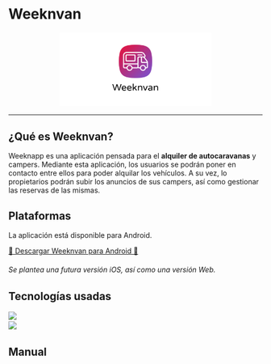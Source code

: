 # Weeknvan
<p align="center">
  <img src="https://github.com/arodriguezh09/weeknvan/blob/main/media/play_store_feature_graphic.png" width="300px">
</p>

-----

## ¿Qué es Weeknvan?
  Weeknapp es una aplicación pensada para el **alquiler de autocaravanas** y campers. Mediante esta aplicación, los usuarios se podrán poner en contacto entre ellos para poder alquilar los vehículos. A su vez, lo propietarios podrán subir los anuncios de sus campers, así como gestionar las reservas de las mismas.

## Plataformas
  La aplicación está disponible para Android.

[📱 Descargar Weeknvan para Android 📱](https://www.google.com/ "Descargar Weeknvan para Android")

###### Se plantea una futura versión iOS, así como una versión Web.


## Tecnologías usadas
<a href="https://www.java.com/">
    <img src="https://1000marcas.net/wp-content/uploads/2020/11/Java-logo.png" width="200">
</a>
<br>
<a href="https://firebase.google.com/">
    <img src="https://firebase.google.com/images/brand-guidelines/logo-built_black.png" width="200">
</a>

## Manual
